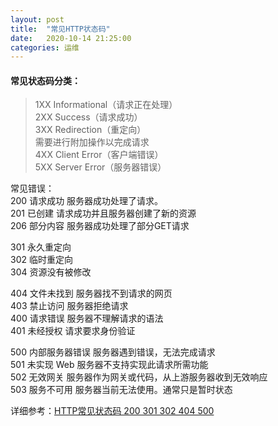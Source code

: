 ```yaml
---
layout: post
title:  "常见HTTP状态码"
date:   2020-10-14 21:25:00
categories: 运维
---
```


#### 常见状态码分类：   

>1XX Informational（请求正在处理）  
>2XX Success（请求成功）  
>3XX Redirection（重定向）  
>	 需要进行附加操作以完成请求  
>4XX Client Error（客户端错误）  
>5XX Server Error（服务器错误）  

常见错误：  
200 请求成功
服务器成功处理了请求。  
201 已创建
请求成功并且服务器创建了新的资源  
206 部分内容
服务器成功处理了部分GET请求  

301 永久重定向  
302 临时重定向  
304 资源没有被修改  

404 文件未找到
服务器找不到请求的网页  
403 禁止访问
服务器拒绝请求  
400 请求错误
服务器不理解请求的语法  
401 未经授权
请求要求身份验证  

500 内部服务器错误
服务器遇到错误，无法完成请求  
501 未实现
Web 服务器不支持实现此请求所需功能  
502 无效网关
服务器作为网关或代码，从上游服务器收到无效响应  
503 服务不可用
服务器当前无法使用。通常只是暂时状态  


详细参考：[HTTP常见状态码 200 301 302 404 500]

[HTTP常见状态码 200 301 302 404 500]:https://www.cnblogs.com/starof/p/5035119.html